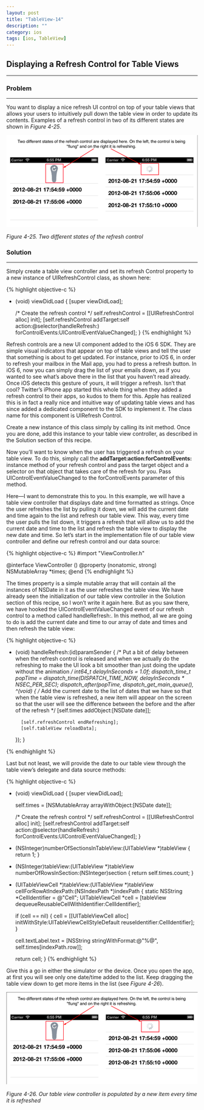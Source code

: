 ```yaml
---
layout: post
title: "TableView-14"
description: ""
category: ios
tags: [ios, TableView]
---
```



## Displaying a Refresh Control for Table Views
---

### Problem
---

You want to display a nice refresh UI control on top of your table views that allows your users to intuitively pull down the table view in order to update its contents. Examples of a refresh control in two of its different states are shown in *Figure 4-25*.

![TableView-25](/assets/img/ios/TableView-25.png)

*Figure 4-25. Two different states of the refresh control*

### Solution
---

Simply create a table view controller and set its refresh Control property to a new instance of UIRefreshControl class, as shown here:

{% highlight objective-c %}
- (void) viewDidLoad {
	[super viewDidLoad];

	/* Create the refresh control */
	self.refreshControl = [[UIRefreshControl alloc] init];
	[self.refreshControl addTarget:self
		action:@selector(handleRefresh:)
		forControlEvents:UIControlEventValueChanged];
}
{% endhighlight %}

Refresh controls are a new UI component added to the iOS 6 SDK. They are simple visual indicators that appear on top of table views and tell the user that something is about to get updated. For instance, prior to iOS 6, in order to refresh your mailbox in the Mail app, you had to press a refresh button. In iOS 6, now you can simply drag the list of your emails down, as if you wanted to see what’s above there in the list that you haven’t read already. Once iOS detects this gesture of yours, it will trigger a refresh. Isn’t that cool? Twitter’s iPhone app started this whole thing when they added a refresh control to their apps, so kudos to them for this. Apple has realized this is in fact a really nice and intuitive way of updating table views and has since added a dedicated component to the SDK to implement it. The class name for this component is UIRefresh Control.

Create a new instance of this class simply by calling its init method. Once you are done, add this instance to your table view controller, as described in the Solution section of this recipe.

Now you’ll want to know when the user has triggered a refresh on your table view. To do this, simply call the **addTarget:action:forControlEvents:** instance method of your refresh control and pass the target object and a selector on that object that takes care of the refresh for you. Pass UIControlEventValueChanged to the forControlEvents parameter of this method.

Here—I want to demonstrate this to you. In this example, we will have a table view controller that displays date and time formatted as strings. Once the user refreshes the list by pulling it down, we will add the current date and time again to the list and refresh our table view. This way, every time the user pulls the list down, it triggers a refresh that will allow us to add the current date and time to the list and refresh the table view to display the new date and time. So let’s start in the implementation file of our table view controller and define our refresh control and our data source:

{% highlight objective-c %}
#import "ViewController.h"

@interface ViewController ()
@property (nonatomic, strong) NSMutableArray *times;
@end
{% endhighlight %}

The times property is a simple mutable array that will contain all the instances of NSDate in it as the user refreshes the table view. We have already seen the initialization of our table view controller in the Solution section of this recipe, so I won’t write it again here. But as you saw there, we have hooked the UIControlEventValueChanged event of our refresh control to a method called handleRefresh:. In this method, all we are going to do is add the current date and time to our array of date and times and then refresh the table view:


{% highlight objective-c %}
- (void) handleRefresh:(id)paramSender {
	/* Put a bit of delay between when the refresh control is released and when we actually do the refreshing to make the UI look a bit smoother than just doing the update without the animation */
	int64_t delayInSeconds = 1.0f;
	dispatch_time_t popTime = dispatch_time(DISPATCH_TIME_NOW, delayInSeconds * NSEC_PER_SEC);
	dispatch_after(popTime, dispatch_get_main_queue(), ^(void) {
		/* Add the current date to the list of dates that we have so that when the table view is refreshed, a new item will appear on the screen so that the user will see the difference between the before and the after of the refresh */
		[self.times addObject:[NSDate date]];

		[self.refreshControl endRefreshing];
		[self.tableView reloadData];
	});
}

{% endhighlight %}

Last but not least, we will provide the date to our table view through the table view’s delegate and data source methods:

{% highlight objective-c %}
- (void) viewDidLoad {
	[super viewDidLoad];

	self.times = [NSMutableArray arrayWithObject:[NSDate date]];

	/* Create the refresh control */
	self.refreshControl = [[UIRefreshControl alloc] init];
	[self.refreshControl addTarget:self
		action:@selector(handleRefresh:)
		forControlEvents:UIControlEventValueChanged];
}

- (NSInteger)numberOfSectionsInTableView:(UITableView *)tableView {
	return 1;
}

- (NSInteger)tableView:(UITableView *)tableView numberOfRowsInSection:(NSInteger)section {
	return self.times.count;
}

- (UITableViewCell *)tableView:(UITableView *)tableView cellForRowAtIndexPath:(NSIndexPath *)indexPath {
	static NSString *CellIdentifier = @"Cell";
	UITableViewCell *cell = [tableView dequeueReusableCellWithIdentifier:CellIdentifier];

	if (cell == nil) {
		cell = [[UITableViewCell alloc] initWithStyle:UITableViewCellStyleDefault reuseIdentifier:CellIdentifier];
	}

	cell.textLabel.text = [NSString stringWithFormat:@"%@",
	self.times[indexPath.row]];

	return cell;
}
{% endhighlight %}

Give this a go in either the simulator or the device. Once you open the app, at first you will see only one date/time added to the list. Keep dragging the table view down to get more items in the list (see *Figure 4-26*).

![TableView-26](/assets/img/ios/TableView-26.png)

*Figure 4-26. Our table view controller is populated by a new item every time it is refreshed*
